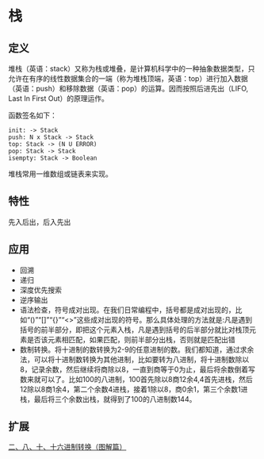 # 栈
## 定义
堆栈（英语：stack）又称为栈或堆叠，是计算机科学中的一种抽象数据类型，只允许在有序的线性数据集合的一端（称为堆栈顶端，英语：top）进行加入数据（英语：push）和移除数据（英语：pop）的运算。因而按照后进先出（LIFO, Last In First Out）的原理运作。

函数签名如下：

```
init: -> Stack
push: N x Stack -> Stack
top: Stack -> (N U ERROR)
pop: Stack -> Stack
isempty: Stack -> Boolean
```
堆栈常用一维数组或链表来实现。

## 特性
先入后出，后入先出
## 应用
- 回溯
- 递归
- 深度优先搜索
- 逆序输出
- 语法检查，符号成对出现。在我们日常编程中，括号都是成对出现的，比如“()”“[]”“{}”“<>”这些成对出现的符号。那么具体处理的方法就是:凡是遇到括号的前半部分，即把这个元素入栈，凡是遇到括号的后半部分就比对栈顶元素是否该元素相匹配，如果匹配，则前半部分出栈，否则就是匹配出错
- 数制转换。将十进制的数转换为2-9的任意进制的数。我们都知道，通过求余法，可以将十进制数转换为其他进制，比如要转为八进制，将十进制数除以8，记录余数，然后继续将商除以8，一直到商等于0为止，最后将余数倒着写数来就可以了。比如100的八进制，100首先除以8商12余4,4首先进栈，然后12除以8商1余4，第二个余数4进栈，接着1除以8，商0余1，第三个余数1进栈，最后将三个余数出栈，就得到了100的八进制数144。 

## 扩展
[二、八、十、十六进制转换（图解篇）](https://www.cnblogs.com/gaizai/p/4233780.html)